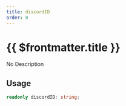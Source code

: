 ```yaml
---
title: discordID
order: 0
---
```


# {{ $frontmatter.title }}

No Description

## Usage

```ts
readonly discordID: string;
```
